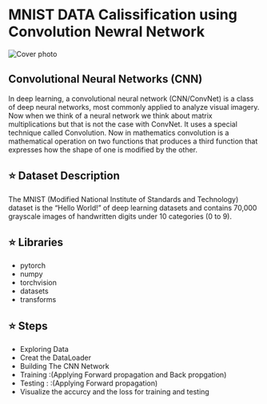 # MNIST DATA Calissification using Convolution Newral Network 
![Cover photo](https://github.com/MohamedElgohary23/Convolution-neural-network-Classify-MNIST-data-/assets/141565314/8ce4359a-abda-458d-af54-ac63946ae7cd)

## Convolutional Neural Networks (CNN)

In deep learning, a convolutional neural network (CNN/ConvNet) is a class of deep neural networks, most commonly applied to analyze visual imagery.
Now when we think of a neural network we think about matrix multiplications but that is not the case with ConvNet.
It uses a special technique called Convolution.
Now in mathematics convolution is a mathematical operation on two functions that produces a third function that expresses how the shape of one is modified by the other.


## :star: Dataset Description
The MNIST (Modified National Institute of Standards and Technology) dataset is the “Hello World!” of deep learning datasets and contains 70,000 grayscale images of handwritten digits under 10 categories (0 to 9).

## :star: Libraries 
- pytorch
- numpy
- torchvision
- datasets
- transforms


## :star: Steps
- Exploring Data
- Creat the DataLoader
- Building The CNN Network
- Training :(Applying Forward propagation and Back propgation)
- Testing : :(Applying Forward propagation)
- Visualize the accurcy and the loss for training and testing


